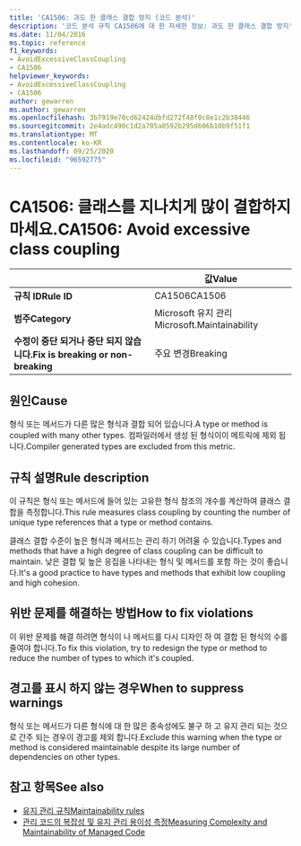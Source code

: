 ```yaml
---
title: 'CA1506: 과도 한 클래스 결합 방지 (코드 분석)'
description: '코드 분석 규칙 CA1506에 대 한 자세한 정보: 과도 한 클래스 결합 방지'
ms.date: 11/04/2016
ms.topic: reference
f1_keywords:
- AvoidExcessiveClassCoupling
- CA1506
helpviewer_keywords:
- AvoidExcessiveClassCoupling
- CA1506
author: gewarren
ms.author: gewarren
ms.openlocfilehash: 3b7919e70cd62424dbfd272f48f0c8e1c2b38446
ms.sourcegitcommit: 2e4adc490c1d2a705a0592b295d606b10b9f51f1
ms.translationtype: MT
ms.contentlocale: ko-KR
ms.lasthandoff: 09/25/2020
ms.locfileid: "96592775"
---
```

# <a name="ca1506-avoid-excessive-class-coupling"></a><span data-ttu-id="15c44-103">CA1506: 클래스를 지나치게 많이 결합하지 마세요.</span><span class="sxs-lookup"><span data-stu-id="15c44-103">CA1506: Avoid excessive class coupling</span></span>

| | <span data-ttu-id="15c44-104">값</span><span class="sxs-lookup"><span data-stu-id="15c44-104">Value</span></span> |
|-|-|
| <span data-ttu-id="15c44-105">**규칙 ID**</span><span class="sxs-lookup"><span data-stu-id="15c44-105">**Rule ID**</span></span> |<span data-ttu-id="15c44-106">CA1506</span><span class="sxs-lookup"><span data-stu-id="15c44-106">CA1506</span></span>|
| <span data-ttu-id="15c44-107">**범주**</span><span class="sxs-lookup"><span data-stu-id="15c44-107">**Category**</span></span> |<span data-ttu-id="15c44-108">Microsoft 유지 관리</span><span class="sxs-lookup"><span data-stu-id="15c44-108">Microsoft.Maintainability</span></span>|
| <span data-ttu-id="15c44-109">**수정이 중단 되거나 중단 되지 않습니다.**</span><span class="sxs-lookup"><span data-stu-id="15c44-109">**Fix is breaking or non-breaking**</span></span> |<span data-ttu-id="15c44-110">주요 변경</span><span class="sxs-lookup"><span data-stu-id="15c44-110">Breaking</span></span>|

## <a name="cause"></a><span data-ttu-id="15c44-111">원인</span><span class="sxs-lookup"><span data-stu-id="15c44-111">Cause</span></span>

<span data-ttu-id="15c44-112">형식 또는 메서드가 다른 많은 형식과 결합 되어 있습니다.</span><span class="sxs-lookup"><span data-stu-id="15c44-112">A type or method is coupled with many other types.</span></span> <span data-ttu-id="15c44-113">컴파일러에서 생성 된 형식이이 메트릭에 제외 됩니다.</span><span class="sxs-lookup"><span data-stu-id="15c44-113">Compiler generated types are excluded from this metric.</span></span>

## <a name="rule-description"></a><span data-ttu-id="15c44-114">규칙 설명</span><span class="sxs-lookup"><span data-stu-id="15c44-114">Rule description</span></span>

<span data-ttu-id="15c44-115">이 규칙은 형식 또는 메서드에 들어 있는 고유한 형식 참조의 개수를 계산하여 클래스 결합을 측정합니다.</span><span class="sxs-lookup"><span data-stu-id="15c44-115">This rule measures class coupling by counting the number of unique type references that a type or method contains.</span></span>

<span data-ttu-id="15c44-116">클래스 결합 수준이 높은 형식과 메서드는 관리 하기 어려울 수 있습니다.</span><span class="sxs-lookup"><span data-stu-id="15c44-116">Types and methods that have a high degree of class coupling can be difficult to maintain.</span></span> <span data-ttu-id="15c44-117">낮은 결합 및 높은 응집을 나타내는 형식 및 메서드를 포함 하는 것이 좋습니다.</span><span class="sxs-lookup"><span data-stu-id="15c44-117">It's a good practice to have types and methods that exhibit low coupling and high cohesion.</span></span>

## <a name="how-to-fix-violations"></a><span data-ttu-id="15c44-118">위반 문제를 해결하는 방법</span><span class="sxs-lookup"><span data-stu-id="15c44-118">How to fix violations</span></span>

<span data-ttu-id="15c44-119">이 위반 문제를 해결 하려면 형식이 나 메서드를 다시 디자인 하 여 결합 된 형식의 수를 줄여야 합니다.</span><span class="sxs-lookup"><span data-stu-id="15c44-119">To fix this violation, try to redesign the type or method to reduce the number of types to which it's coupled.</span></span>

## <a name="when-to-suppress-warnings"></a><span data-ttu-id="15c44-120">경고를 표시 하지 않는 경우</span><span class="sxs-lookup"><span data-stu-id="15c44-120">When to suppress warnings</span></span>

<span data-ttu-id="15c44-121">형식 또는 메서드가 다른 형식에 대 한 많은 종속성에도 불구 하 고 유지 관리 되는 것으로 간주 되는 경우이 경고를 제외 합니다.</span><span class="sxs-lookup"><span data-stu-id="15c44-121">Exclude this warning when the type or method is considered maintainable despite its large number of dependencies on other types.</span></span>

## <a name="see-also"></a><span data-ttu-id="15c44-122">참고 항목</span><span class="sxs-lookup"><span data-stu-id="15c44-122">See also</span></span>

- [<span data-ttu-id="15c44-123">유지 관리 규칙</span><span class="sxs-lookup"><span data-stu-id="15c44-123">Maintainability rules</span></span>](maintainability-warnings.md)
- [<span data-ttu-id="15c44-124">관리 코드의 복잡성 및 유지 관리 용이성 측정</span><span class="sxs-lookup"><span data-stu-id="15c44-124">Measuring Complexity and Maintainability of Managed Code</span></span>](/visualstudio/code-quality/code-metrics-values)
